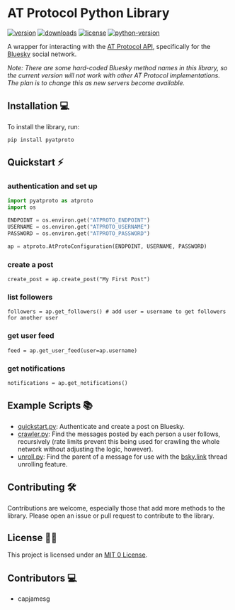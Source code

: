 # AT Protocol Python Library

[![version](https://badge.fury.io/py/pyatproto.svg)](https://badge.fury.io/py/pyatproto)
[![downloads](https://img.shields.io/pypi/dm/pyatproto)](https://pypistats.org/packages/pyatproto)
[![license](https://img.shields.io/pypi/l/pyatproto)](https://github.com/capjamesg/pyatproto/blob/main/LICENSE)
[![python-version](https://img.shields.io/pypi/pyversions/pyatproto)](https://badge.fury.io/py/pyatproto)

A wrapper for interacting with the [AT Protocol API](https://atproto.com/), specifically for the [Bluesky](https://bsky.app/) social network.

*Note: There are some hard-coded Bluesky method names in this library, so the current version will not work with other AT Protocol implementations. The plan is to change this as new servers become available.*

## Installation 💻

To install the library, run:

```
pip install pyatproto
```

## Quickstart ⚡

### authentication and set up

```python
import pyatproto as atproto
import os

ENDPOINT = os.environ.get("ATPROTO_ENDPOINT")
USERNAME = os.environ.get("ATPROTO_USERNAME")
PASSWORD = os.environ.get("ATPROTO_PASSWORD")

ap = atproto.AtProtoConfiguration(ENDPOINT, USERNAME, PASSWORD)
```

### create a post

```
create_post = ap.create_post("My First Post")
```

### list followers

```
followers = ap.get_followers() # add user = username to get followers for another user
```

### get user feed

```
feed = ap.get_user_feed(user=ap.username)
```

### get notifications

```
notifications = ap.get_notifications()
```

## Example Scripts 📚

- [quickstart.py](quickstart.py): Authenticate and create a post on Bluesky.
- [crawler.py](crawler.py): Find the messages posted by each person a user follows, recursively (rate limits prevent this being used for crawling the whole network without adjusting the logic, however).
- [unroll.py](unroll.py): Find the parent of a message for use with the [bsky.link](https://bsky.link) thread unrolling feature.

## Contributing 🛠️

Contributions are welcome, especially those that add more methods to the library. Please open an issue or pull request to contribute to the library.

## License 👩‍⚖️

This project is licensed under an [MIT 0 License](LICENSE).

## Contributors 💻

- capjamesg
